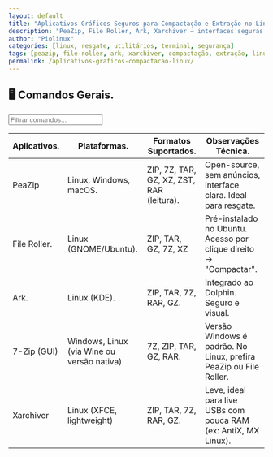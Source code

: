 ```yaml
---
layout: default
title: "Aplicativos Gráficos Seguros para Compactação e Extração no Linux"
description: "PeaZip, File Roller, Ark, Xarchiver — interfaces seguras para compactar e extrair arquivos sem risco de comandos manuais perigosos."
author: "Piolinux"
categories: [linux, resgate, utilitários, terminal, segurança]
tags: [peazip, file-roller, ark, xarchiver, compactação, extração, linux, resgate]
permalink: /aplicativos-graficos-compactacao-linux/
---
```



<section>



<h2>🖥 Comandos Gerais.</h2>

<input type="text" oninput="filtrarLinhas(this.value)" placeholder="Filtrar comandos...">
<script>
function filtrarLinhas(termo) {
  const linhas = document.querySelectorAll('tbody tr');
  linhas.forEach(linha => {
    linha.style.display = linha.textContent.toLowerCase().includes(termo.toLowerCase()) ? '' : 'none';
  });
}
</script>



<div class="table-container">
  <table class="evergreen-table">
    <thead>
      <tr>
        <th>Aplicativos.</th>
        <th>Plataformas.</th>
        <th>Formatos Suportados.</th>
        <th>Observações Técnica.</th>
      </tr>
    </thead>
    <tbody>
      <tr>
        <td data-label="Aplicativo">PeaZip</td>
        <td data-label="Plataformas">Linux, Windows, macOS.</td>
        <td data-label="Formatos Suportados">ZIP, 7Z, TAR, GZ, XZ, ZST, RAR (leitura).</td>
        <td data-label="Observação Técnica">Open-source, sem anúncios, interface clara. Ideal para resgate.</td>
      </tr>
      <tr>
        <td data-label="Aplicativo">File Roller.</td>
        <td data-label="Plataformas">Linux (GNOME/Ubuntu).</td>
        <td data-label="Formatos Suportados">ZIP, TAR, GZ, 7Z, XZ</td>
        <td data-label="Observação Técnica">Pré-instalado no Ubuntu. Acesso por clique direito → "Compactar".</td>
      </tr>
      <tr>
        <td data-label="Aplicativo">Ark.</td>
        <td data-label="Plataformas">Linux (KDE).</td>
        <td data-label="Formatos Suportados">ZIP, TAR, 7Z, RAR, GZ.</td>
        <td data-label="Observação Técnica">Integrado ao Dolphin. Seguro e visual.</td>
      </tr>
      <tr>
        <td data-label="Aplicativo">7-Zip (GUI)</td>
        <td data-label="Plataformas">Windows, Linux (via Wine ou versão nativa)</td>
        <td data-label="Formatos Suportados">7Z, ZIP, TAR, GZ, RAR.</td>
        <td data-label="Observação Técnica">Versão Windows é padrão. No Linux, prefira PeaZip ou File Roller.</td>
      </tr>
      <tr>
        <td data-label="Aplicativo">Xarchiver</td>
        <td data-label="Plataformas">Linux (XFCE, lightweight)</td>
        <td data-label="Formatos Suportados">ZIP, TAR, 7Z, RAR, GZ.</td>
        <td data-label="Observação Técnica">Leve, ideal para live USBs com pouca RAM (ex: AntiX, MX Linux).</td>
      </tr>
    </tbody>
  </table>
</div>






</section>




